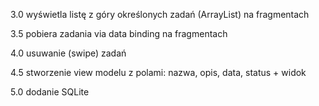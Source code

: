 3.0 wyświetla listę z góry określonych zadań (ArrayList) na fragmentach

3.5 pobiera zadania via data binding  na fragmentach

4.0 usuwanie (swipe) zadań

4.5 stworzenie view modelu z polami: nazwa, opis, data, status + widok

5.0 dodanie SQLite
